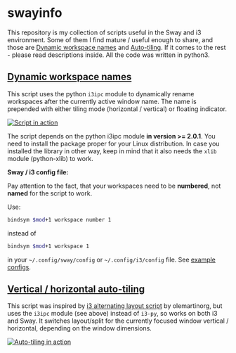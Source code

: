 # swayinfo
This repository is my collection of scripts useful in the Sway and i3 environment. Some of them I find mature / useful
enough to share, and those are [Dynamic workspace names](https://github.com/nwg-piotr/swayinfo/blob/master/wsdnames-i3ipc-2.0.1.py)
and [Auto-tiling](https://github.com/nwg-piotr/swayinfo/blob/master/autotiling.py). If it comes to the rest - please
read descriptions inside. All the code was written in python3.

## [Dynamic workspace names](https://github.com/nwg-piotr/swayinfo/blob/master/wsdnames-i3ipc-2.0.1.py)

This script uses the python `i3ipc` module to dynamically rename workspaces after the currently active window name. 
The name is prepended with either tiling mode (horizontal / vertical) or floating indicator. 

[![Script in action](https://img.youtube.com/vi/Jh9K3F0O7lM/0.jpg)](https://www.youtube.com/watch?v=Jh9K3F0O7lM)

The script depends on the python i3ipc module **in version >= 2.0.1**. You need to install the package proper for your 
Linux distribution. In case you installed the library in other way, keep in mind that it also needs the `xlib` module 
(python-xlib) to work.

**Sway / i3 config file:**

Pay attention to the fact, that your workspaces need to be **numbered**, not **named** for the script to work. 

Use:

```bash
bindsym $mod+1 workspace number 1
```

instead of 

```bash
bindsym $mod+1 workspace 1
```

in your `~/.config/sway/config` or `~/.config/i3/config` file. 
See [example configs](https://github.com/nwg-piotr/swayinfo/tree/master/config).

## [Vertical / horizontal auto-tiling](https://github.com/nwg-piotr/swayinfo/blob/master/autotiling.py)

This script was inspired by [i3 alternating layout script](https://github.com/olemartinorg/i3-alternating-layout) 
by olemartinorg, but uses the `i3ipc` module (see above) instead of `i3-py`, so works on both i3 and Sway.
It switches layout/split for the currently focused window vertical / horizontal, depending on the window dimensions.

[![Auto-tiling in action](https://img.youtube.com/vi/oK-C0kqsdAA/0.jpg)](https://www.youtube.com/watch?v=oK-C0kqsdAA)